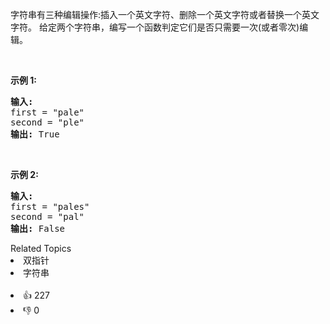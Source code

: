 <p>字符串有三种编辑操作:插入一个英文字符、删除一个英文字符或者替换一个英文字符。 给定两个字符串，编写一个函数判定它们是否只需要一次(或者零次)编辑。</p>

<p>&nbsp;</p>

<p><strong>示例&nbsp;1:</strong></p>

<pre>
<strong>输入:</strong> 
first = "pale"
second = "ple"
<strong>输出:</strong> True</pre>

<p>&nbsp;</p>

<p><strong>示例&nbsp;2:</strong></p>

<pre>
<strong>输入:</strong> 
first = "pales"
second = "pal"
<strong>输出:</strong> False
</pre>

<div><div>Related Topics</div><div><li>双指针</li><li>字符串</li></div></div><br><div><li>👍 227</li><li>👎 0</li></div>